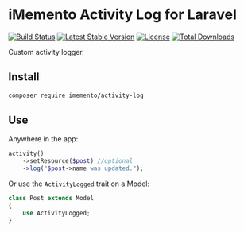 # iMemento Activity Log for Laravel
[![Build Status](https://travis-ci.org/mementohub/activity-log.svg?branch=master)](https://travis-ci.org/mementohub/activity-log)
[![Latest Stable Version](https://poser.pugx.org/imemento/activity-log/v/stable)](https://packagist.org/packages/imemento/activity-log)
[![License](https://poser.pugx.org/imemento/activity-log/license)](https://packagist.org/packages/imemento/activity-log)
[![Total Downloads](https://poser.pugx.org/imemento/activity-log/downloads)](https://packagist.org/packages/imemento/activity-log)

Custom activity logger.

## Install
```bash
composer require imemento/activity-log
```

## Use
Anywhere in the app:
```php
activity()
    ->setResource($post) //optional
    ->log("$post->name was updated.");
```
Or use the `ActivityLogged` trait on a Model:
```php
class Post extends Model
{
    use ActivityLogged;
}
```
